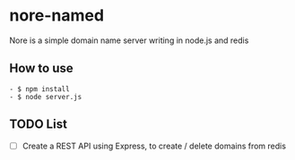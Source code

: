nore-named
==========

Nore is a simple domain name server writing in node.js and redis

## How to use

    - $ npm install
    - $ node server.js

## TODO List
- [ ] Create a REST API using Express, to create / delete domains from redis
